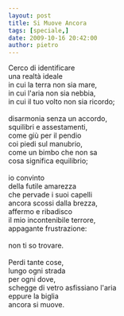 ```yaml
---
layout: post
title: Si Muove Ancora
tags: [speciale,]
date: 2009-10-16 20:42:00
author: pietro
---
```

Cerco di identificare<br/>una realtà ideale<br/>in cui la terra non sia mare,<br/>in cui l'aria non sia nebbia,<br/>in cui il tuo volto non sia ricordo;<br/><br/>disarmonia senza un accordo,<br/>squilibri e assestamenti,<br/>come giù per il pendio<br/>coi piedi sul manubrio,<br/>come un bimbo che non sa<br/>cosa significa equilibrio;<br/><br/>io convinto<br/>della futile amarezza<br/>che pervade i suoi capelli<br/>ancora scossi dalla brezza,<br/>affermo e ribadisco<br/>il mio incontenibile terrore,<br/>appagante frustrazione:<br/><br/>non ti so trovare.<br/><br/>Perdi tante cose,<br/>lungo ogni strada<br/>per ogni dove,<br/>schegge di vetro asfissiano l'aria<br/>eppure la biglia<br/>ancora si muove.
